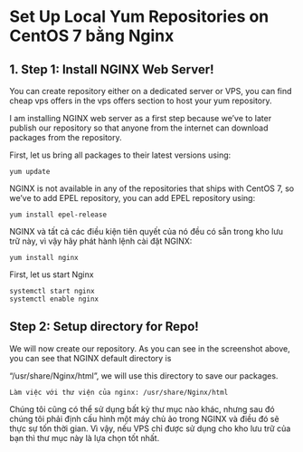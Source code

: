 # Set Up Local Yum Repositories on CentOS 7 bằng Nginx

## 1. Step 1: Install NGINX Web Server!

You can create repository either on a dedicated server or VPS, you can find cheap vps offers in the vps offers section to host your yum repository.

I am installing NGINX web server as a first step because we’ve to later publish our repository so that anyone from the internet can download packages from the repository.

First, let us bring all packages to their latest versions using:

```
yum update
```
NGINX is not available in any of the repositories that ships with CentOS 7, so we’ve to add EPEL repository, you can add EPEL repository using:

```
yum install epel-release
```
NGINX và tất cả các điều kiện tiên quyết của nó đều có sẵn trong kho lưu trữ này, vì vậy hãy phát hành lệnh cài đặt NGINX:

```
yum install nginx
```

First, let us start Nginx

```
systemctl start nginx
systemctl enable nginx
```

## Step 2: Setup directory for Repo!

We will now create our repository. As you can see in the screenshot above, you can see that NGINX default directory is

“/usr/share/Nginx/html”, we will use this directory to save our packages.

```
Làm việc với thư viện của nginx: /usr/share/Nginx/html
```

Chúng tôi cũng có thể sử dụng bất kỳ thư mục nào khác, nhưng sau đó chúng tôi phải định cấu hình một máy chủ ảo trong NGINX và điều đó sẽ thực sự tốn thời gian. Vì vậy, nếu VPS chỉ được sử dụng cho kho lưu trữ của bạn thì thư mục này là lựa chọn tốt nhất.
